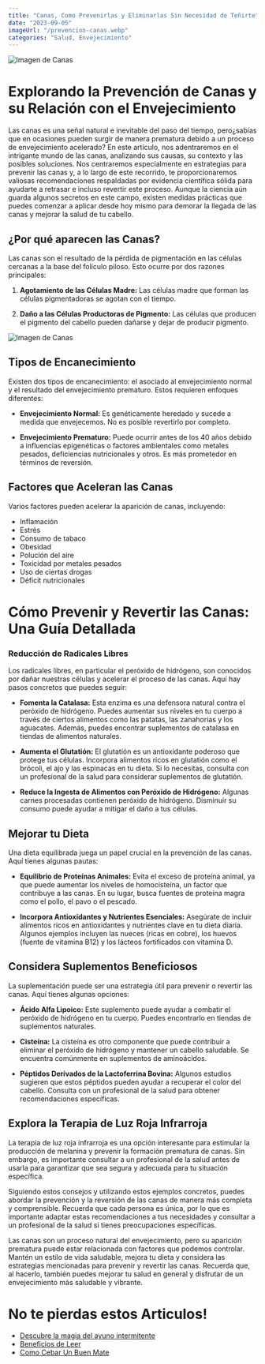 ```yaml
---
title: "Canas, Como Prevenirlas y Eliminarlas Sin Necesidad de Teñirte"
date: "2023-09-05"
imageUrl: "/prevencion-canas.webp"
categories: "Salud, Envejecimiento"
---
```


![Imagen de Canas](/canas-portada-page.webp)

# Explorando la Prevención de Canas y su Relación con el Envejecimiento

Las canas es una señal natural e inevitable del paso del tiempo, pero¿sabías que en ocasiones pueden surgir de manera prematura debido a un proceso de envejecimiento acelerado? En este artículo, nos adentraremos en el intrigante mundo de las canas, analizando sus causas, su contexto y las posibles soluciones. Nos centraremos especialmente en estrategias para prevenir las canas y, a lo largo de este recorrido, te proporcionaremos valiosas recomendaciones respaldadas por evidencia científica sólida para ayudarte a retrasar e incluso revertir este proceso. Aunque la ciencia aún guarda algunos secretos en este campo, existen medidas prácticas que puedes comenzar a aplicar desde hoy mismo para demorar la llegada de las canas y mejorar la salud de tu cabello.

## ¿Por qué aparecen las Canas?

Las canas son el resultado de la pérdida de pigmentación en las células cercanas a la base del folículo piloso. Esto ocurre por dos razones principales:

1. **Agotamiento de las Células Madre:** Las células madre que forman las células pigmentadoras se agotan con el tiempo.

2. **Daño a las Células Productoras de Pigmento:** Las células que producen el pigmento del cabello pueden dañarse y dejar de producir pigmento.

![Imagen de Canas](/canas.webp)

## Tipos de Encanecimiento

Existen dos tipos de encanecimiento: el asociado al envejecimiento normal y el resultado del envejecimiento prematuro. Estos requieren enfoques diferentes:

- **Envejecimiento Normal:** Es genéticamente heredado y sucede a medida que envejecemos. No es posible revertirlo por completo.

- **Envejecimiento Prematuro:** Puede ocurrir antes de los 40 años debido a influencias epigenéticas o factores ambientales como metales pesados, deficiencias nutricionales y otros. Es más prometedor en términos de reversión.

## Factores que Aceleran las Canas

Varios factores pueden acelerar la aparición de canas, incluyendo:

- Inflamación
- Estrés
- Consumo de tabaco
- Obesidad
- Polución del aire
- Toxicidad por metales pesados
- Uso de ciertas drogas
- Déficit nutricionales

# Cómo Prevenir y Revertir las Canas: Una Guía Detallada

### Reducción de Radicales Libres

Los radicales libres, en particular el peróxido de hidrógeno, son conocidos por dañar nuestras células y acelerar el proceso de las canas. Aquí hay pasos concretos que puedes seguir:

- **Fomenta la Catalasa:** Esta enzima es una defensora natural contra el peróxido de hidrógeno. Puedes aumentar sus niveles en tu cuerpo a través de ciertos alimentos como las patatas, las zanahorias y los aguacates. Además, puedes encontrar suplementos de catalasa en tiendas de alimentos naturales.

- **Aumenta el Glutatión:** El glutatión es un antioxidante poderoso que protege tus células. Incorpora alimentos ricos en glutatión como el brócoli, el ajo y las espinacas en tu dieta. Si lo necesitas, consulta con un profesional de la salud para considerar suplementos de glutatión.

- **Reduce la Ingesta de Alimentos con Peróxido de Hidrógeno:** Algunas carnes procesadas contienen peróxido de hidrógeno. Disminuir su consumo puede ayudar a mitigar el daño a tus células.

## Mejorar tu Dieta

Una dieta equilibrada juega un papel crucial en la prevención de las canas. Aquí tienes algunas pautas:

- **Equilibrio de Proteínas Animales:** Evita el exceso de proteína animal, ya que puede aumentar los niveles de homocisteína, un factor que contribuye a las canas. En su lugar, busca fuentes de proteína magra como el pollo, el pavo o el pescado.

- **Incorpora Antioxidantes y Nutrientes Esenciales:** Asegúrate de incluir alimentos ricos en antioxidantes y nutrientes clave en tu dieta diaria. Algunos ejemplos incluyen las nueces (ricas en cobre), los huevos (fuente de vitamina B12) y los lácteos fortificados con vitamina D.

## Considera Suplementos Beneficiosos

La suplementación puede ser una estrategia útil para prevenir o revertir las canas. Aquí tienes algunas opciones:

- **Ácido Alfa Lipoico:** Este suplemento puede ayudar a combatir el peróxido de hidrógeno en tu cuerpo. Puedes encontrarlo en tiendas de suplementos naturales.

- **Cisteína:** La cisteína es otro componente que puede contribuir a eliminar el peróxido de hidrógeno y mantener un cabello saludable. Se encuentra comúnmente en suplementos de aminoácidos.

- **Péptidos Derivados de la Lactoferrina Bovina:** Algunos estudios sugieren que estos péptidos pueden ayudar a recuperar el color del cabello. Consulta con un profesional de la salud para obtener recomendaciones específicas.

## Explora la Terapia de Luz Roja Infrarroja

La terapia de luz roja infrarroja es una opción interesante para estimular la producción de melanina y prevenir la formación prematura de canas. Sin embargo, es importante consultar a un profesional de la salud antes de usarla para garantizar que sea segura y adecuada para tu situación específica.

Siguiendo estos consejos y utilizando estos ejemplos concretos, puedes abordar la prevención y la reversión de las canas de manera más completa y comprensible. Recuerda que cada persona es única, por lo que es importante adaptar estas recomendaciones a tus necesidades y consultar a un profesional de la salud si tienes preocupaciones específicas.

Las canas son un proceso natural del envejecimiento, pero su aparición prematura puede estar relacionada con factores que podemos controlar. Mantén un estilo de vida saludable, mejora tu dieta y considera las estrategias mencionadas para prevenir y revertir las canas. Recuerda que, al hacerlo, también puedes mejorar tu salud en general y disfrutar de un envejecimiento más saludable y vibrante.

# No te pierdas estos Articulos!

- [Descubre la magia del ayuno intermitente](https://abelardo.blog/posts/ayuno-intermitente)
- [Beneficios de Leer](https://abelardo.blog/posts/beneficios-de-leer) 
- [Como Cebar Un Buen Mate](https://abelardo.blog/posts/como-cebar-un-buen-mate) 